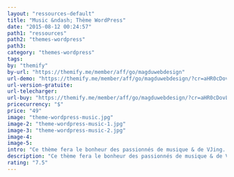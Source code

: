 ```yaml
---
layout: "ressources-default"
title: "Music &ndash; Thème WordPress"
date: "2015-08-12 00:24:57"
path1: "ressources"
path2: "themes-wordpress"
path3:
category: "themes-wordpress"
tags:
by: "themify"
by-url: "https://themify.me/member/aff/go/magduwebdesign"
url-demo: "https://themify.me/member/aff/go/magduwebdesign/?cr=aHR0cDovL3RoZW1pZnkubWUvdGhlbWVzL211c2lj"
url-version-gratuite:
url-telecharger:
url-buy: "https://themify.me/member/aff/go/magduwebdesign/?cr=aHR0cDovL3RoZW1pZnkubWUvdGhlbWVzL211c2lj"
pricecurrency: "$"
price: "49"
image: "theme-wordpress-music.jpg"
image-2: "theme-wordpress-music-1.jpg"
image-3: "theme-wordpress-music-2.jpg"
image-4:
image-5:
intro: "Ce thème fera le bonheur des passionnés de musique & de VJing. Installez ce thème et diffusez instanément sur les internets vos dernièrs sets. Mettez en scène vos créations via un player de musique ou une playlist. Ce thème WordPress offre la possibilité de mettre des vidéos en background du player : le rêve de tout vidéo-jockey (mes excuses pour cette traduction très moche)."
description: "Ce thème fera le bonheur des passionnés de musique & de VJing. Installez ce thème et diffusez instanément sur les internets vos dernièrs sets."
rating: "7.5"
---
```

